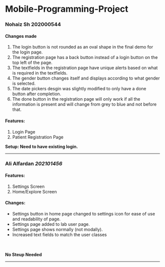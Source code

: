 # Mobile-Programming-Project
 
<h3>Nohaiz Sh 202000544 </h3> 
<h4>Changes made</h4>
<ol>
<li>The login button is not rounded as an oval shape in the final demo for the login page.</li>
<li>The registration page has a back button instead of a login button on the top left of the page.</li>
<li>The textfields in the registration page have unique alerts based on what is required in the textfields.</li>
<li>The gender button changes itself and displays according to what gender is selected.</li>
<li>The date pickers desgin was slightly modified to only have a done button after completion.</li>
<li>The done button in the registration page will only work if all the information is present and will change from grey to blue and not before that.</li>
</ol>
<h4>Features:</h4>
<ol>
<li>Login Page</li>
<li>Patient Registration Page</li>
</ol>
<b> Setup: Need to have existing login.</b>

<hr></hr>

<h3>Ali Alfardan <i>202101456</i></h3>
<h4>Features:</h4>
<ol>
<li>Settings Screen</li>
<li>Home/Explore Screen</li>
</ol>
<h4>Changes:</h4>
<ul>
<li>Settings button in home page changed to settings icon for ease of use and readability of page.</li>
<li>Settings page added to lab user page.</li>
<li>Settings page shows normally (not modally).</li>
<li>Increased text fields to match the user classes</li>
</ul>
<br>
<br>
<b>No Steup Needed</b>

<hr>
